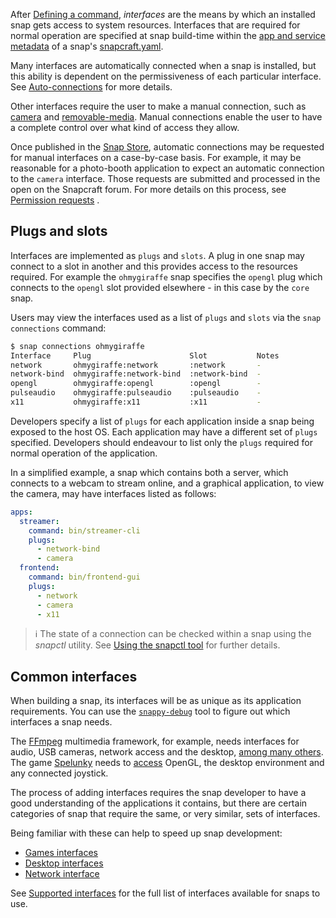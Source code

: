 After [Defining a command](/t/defining-a-command/12060), _interfaces_ are the means by which an installed snap gets access to system resources. Interfaces that are required for normal operation are specified at snap build-time within the [app and service metadata](/t/snapcraft-app-and-service-metadata/8335) of a snap's [snapcraft.yaml](/t/creating-snapcraft-yaml/11666).

Many interfaces are automatically connected when a snap is installed, but this ability is dependent on the permissiveness of each particular interface. See [Auto-connections](/t/interface-management/6154#heading--auto-connections) for more details.

Other interfaces require the user to make a manual connection, such as [camera](t/the-camera-interface/7776) and [removable-media](/t/the-removable-media-interface/7910). Manual connections enable the user to have a complete control over what kind of access they allow.

Once published in the [Snap Store](https://snapcraft.io/store), automatic connections may be requested for manual interfaces on a case-by-case basis. For example, it may be reasonable for a photo-booth application to expect an automatic connection to the `camera` interface. Those requests are submitted and processed in the open on the Snapcraft forum. For more details on this process, see [Permission requests](/t/permission-requests/12822) .

## Plugs and slots

Interfaces are implemented as `plugs` and `slots`. A plug in one snap may connect to a slot in another and this provides access to the resources required. For example the `ohmygiraffe` snap specifies the `opengl` plug which connects to the `opengl` slot provided elsewhere - in this case by the `core` snap.

Users may view the interfaces used as a list of `plugs` and `slots` via the `snap connections` command:

```bash
$ snap connections ohmygiraffe
Interface     Plug                      Slot           Notes
network       ohmygiraffe:network       :network       -
network-bind  ohmygiraffe:network-bind  :network-bind  -
opengl        ohmygiraffe:opengl        :opengl        -
pulseaudio    ohmygiraffe:pulseaudio    :pulseaudio    -
x11           ohmygiraffe:x11           :x11           -
```

Developers specify a list of `plugs` for each application inside a snap being exposed to the host OS. Each application may have a different set of `plugs` specified. Developers should endeavour to list only the `plugs` required for normal operation of the application.

In a simplified example, a snap which contains both a server, which connects to a webcam to stream online, and a graphical application, to view the camera, may have interfaces listed as follows:

```yaml
apps:
  streamer:
    command: bin/streamer-cli
    plugs:
      - network-bind
      - camera
  frontend:
    command: bin/frontend-gui
    plugs:
      - network
      - camera
      - x11
```

> ℹ The state of a connection can be checked within a snap using the _snapctl_ utility. See [Using the snapctl tool](/t/using-the-snapctl-tool/15002) for further details.

## Common interfaces

When building a snap, its interfaces will be as unique as its application requirements. You can use the [`snappy-debug`](/t/debugging-building-snaps/6274#heading--identifying-missing-interfaces) tool to figure out which interfaces a snap needs.

The [FFmpeg](https://snapcraft.io/ffmpeg) multimedia framework, for example, needs interfaces for audio, USB cameras, network access and the desktop, [among many others](https://github.com/snapcrafters/ffmpeg/blob/master/snap/snapcraft.yaml). The game [Spelunky](https://snapcraft.io/spelunky) needs to [access](https://github.com/snapcrafters/spelunky/blob/master/snap/snapcraft.yaml) OpenGL, the desktop environment and any connected joystick.

The process of adding interfaces requires the snap developer to have a good understanding of the applications it contains, but there are certain categories of snap that require the same, or very similar, sets of interfaces.

Being familiar with these can help to speed up snap development:

- [Games interfaces](/t/games-interfaces/13125)
- [Desktop interfaces](/t/the-desktop-interfaces/2042)
- [Network interface](/t/network-interface/13124)

See [Supported interfaces](/t/supported-interfaces/7744) for the full list of interfaces available for snaps to use.